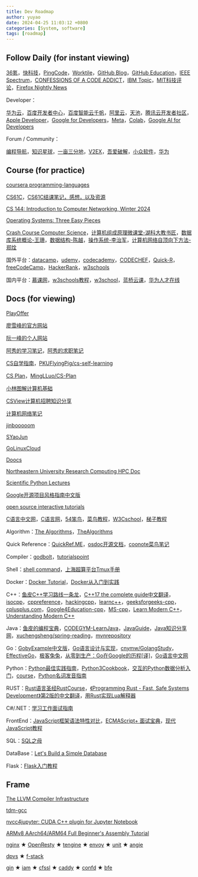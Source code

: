 ```yaml
---
title: Dev Roadmap
author: yuyao
date: 2024-04-25 11:03:12 +0800 
categories: [System, software]
tags: [roadmap]
---
```


## Follow Daily (for instant viewing)

[36氪](https://36kr.com/)，[快科技](https://www.mydrivers.com/)，[PingCode](https://docs.pingcode.com/ask)，[Worktile](https://worktile.com/kb/)，[GitHub Blog](https://github.blog/)，[GitHub Education](https://education.github.com/learner/learn)，[IEEE Spectrum](https://spectrum.ieee.org/)，[CONFESSIONS OF A CODE ADDICT](https://codeconfessions.substack.com/)，[IBM Topic](https://www.ibm.com/cn-zh/topics?topic=all&page=1)，[MIT科技评论](https://www.mittrchina.com/)，[Firefox Nightly News](https://blog.nightly.mozilla.org/)

Developer：

[华为云](https://bbs.huaweicloud.com/blogs)，[百度开发者中心](https://developer.baidu.com/)，[百度智能云千帆](https://cloud.baidu.com/qianfandev)，[阿里云](https://developer.aliyun.com/)，[天池](https://tianchi.aliyun.com/)，[腾讯云开发者社区](https://cloud.tencent.com/developer/)，[Apple Developer](https://developer.apple.com/)，[Google for Developers](https://developers.google.com/)，[Meta](https://llama.meta.com/community-stories/)，[Colab](https://medium.com/google-colab)，[Google AI for Developers](https://ai.google.dev/)

Forum / Community：

[编程导航](https://www.code-nav.cn/)，[知识星球](https://wx.zsxq.com/)，[一亩三分地](https://www.1point3acres.com/)，[V2EX](https://www.v2ex.com/)，[吾爱破解](https://www.52pojie.cn/)，[小众软件](https://meta.appinn.net/)，[华为](https://forum.huawei.com/enterprise/zh/index)

## Course (for practice) 

[coursera programming-languages](https://www.coursera.org/learn/programming-languages)

[CS61C](https://cs61c.org/su24/)，[CS61C结课笔记，感想，以及资源](https://www.bilibili.com/read/cv20896538/)

[CS 144: Introduction to Computer Networking, Winter 2024](https://cs144.github.io/)

[Operating Systems: Three Easy Pieces](https://pages.cs.wisc.edu/~remzi/OSTEP/)

[Crash Course Computer Science](https://www.bilibili.com/video/BV1EW411u7th/)，[计算机组成原理微课堂-湖科大教书匠](https://www.bilibili.com/video/BV1qG41197E4/)，[数据库系统概论-王珊](https://www.bilibili.com/video/BV1mM4y1K7Hm/)，[数据结构-陈越](https://www.bilibili.com/video/BV1qU4y1v7p2/)，[操作系统-李治军](https://www.bilibili.com/video/BV19r4y1b7Aw/)，[计算机网络自顶向下方法-郑烇](https://www.bilibili.com/video/BV1JV411t7ow/)

国外平台：[datacamp](https://www.datacamp.com/)，[udemy](https://www.udemy.com/)，[codecademy](https://www.codecademy.com/)，[CODECHEF](https://www.codechef.com/learn)，[Quick-R](https://www.statmethods.net/)，[freeCodeCamp](https://www.freecodecamp.org/)，[HackerRank](https://www.hackerrank.com/dashboard)，[w3schools](https://www.w3schools.com/)

国内平台：[慕课网](https://www.imooc.com/)，[w3schools教程](https://www.w3ccoo.com/)，[w3school](https://www.w3school.com.cn/)，[蓝桥云课](https://www.lanqiao.cn/)，[华为人才在线](https://e.huawei.com/cn/talent/portal/#/)

## Docs (for viewing)

[PlayOffer](https://www.playoffer.cn/)

[廖雪峰的官方网站](https://www.liaoxuefeng.com/)

[阮一峰的个人网站](https://ruanyifeng.com/)

[阿秀的学习笔记](https://interviewguide.cn/)，[阿秀的求职笔记](https://forthespada.github.io/#/)

[CS自学指南](https://csdiy.wiki/)，[PKUFlyingPig/cs-self-learning](https://github.com/PKUFlyingPig/cs-self-learning)

[CS Plan](https://cs-plan.com/)，[MingLLuo/CS-Plan](https://github.com/MingLLuo/CS-Plan)

[小林图解计算机基础](https://xiaolincoding.com/)

[CSView计算机招聘知识分享](https://www.csview.cn/)

[计算机网络笔记](https://cleversmall.com/posts/db0b4310/)

[jinbooooom](https://github.com/jinbooooom)

[SYaoJun](https://github.com/SYaoJun)

[GoLinuxCloud](https://www.golinuxcloud.com/)

[Doocs](https://github.com/doocs)

[Northeastern University Research Computing HPC Doc](https://rc-docs.northeastern.edu/en/latest/)

[Scientific Python Lectures](https://lectures.scientific-python.org/)

[Google开源项目风格指南中文版](https://zh-google-styleguide.readthedocs.io/en/latest/)

[open source interactive tutorials](https://github.com/ronreiter/interactive-tutorials)

[C语言中文网](https://c.biancheng.net/index.html)，[C语言网](https://www.dotcpp.com/)，[54笨鸟](https://www.54benniao.com/)，[菜鸟教程](https://www.runoob.com/)，[W3Cschool](https://www.w3cschool.cn/)，[梯子教程](https://www.tizi365.com/)

Algorithm：[The Algorithms](https://the-algorithms.com/)，[TheAlgorithms](https://github.com/TheAlgorithms)

Quick Reference：[QuickRef.ME](https://quickref.me/)，[osdoc开源文档](https://osdoc.net/)，[coonote菜鸟笔记](https://www.coonote.com/)

Compiler：[godbolt](https://godbolt.org/)，[tutorialspoint](https://www.tutorialspoint.com/codingground.htm)

Shell：[shell command](https://ss64.com/)，[上海超算平台Tmux手册](https://docs.hpc.sjtu.edu.cn/login/tmux.html)

Docker：[Docker Tutorial](https://www.docker.com/101-tutorial/)，[Docker从入门到实践](https://yeasy.gitbook.io/docker_practice)

C++：[鱼皮C++学习路线一条龙](https://mp.weixin.qq.com/s?__biz=MzI1NDczNTAwMA==&mid=2247546121&idx=1&sn=3bd30fd4a653a427361d1a2b68aa3877&chksm=e9c2d2fedeb55be8797c9705251e1ac2fdbe8b3716a93d97aba8ab821040869d42daf2b72d06&token=593920816&lang=zh_CN#rd)，[C++17 the complete guide中文翻译](https://github.com/MeouSker77/Cpp17)，[isocpp](https://isocpp.org/)，[cppreference](https://en.cppreference.com/w/)，[hackingcpp](https://hackingcpp.com/)，[learnc++](https://www.learncpp.com/)，[geeksforgeeks-cpp](https://www.geeksforgeeks.org/c-plus-plus/)，[cplusplus.com](https://cplusplus.com/doc/tutorial/)，[Google4Education-cpp](https://developers.google.com/edu/c++)，[MS-cpp](https://learn.microsoft.com/zh-cn/cpp/?view=msvc-170)，[Learn Modern C++](https://learnmoderncpp.com/)，[Understanding Modern C++](https://modern-cpp.readthedocs.io/zh-cn/latest/index.html)

Java：[鱼皮的编程宝典](https://www.codefather.cn/)，[CODEGYM-LearnJava](https://codegym.cc/)，[JavaGuide](https://javaguide.cn/)，[Java知识分享网](http://www.java1234.com/)，[xuchengsheng/spring-reading](https://github.com/xuchengsheng/spring-reading)，[mvnrepository](https://mvnrepository.com/)

Go：[GobyExample中文版](https://gobyexample-cn.github.io/)，[Go语言设计与实现](https://draveness.me/golang/)，[cnymw/GolangStudy](https://github.com/cnymw/GolangStudy)，[EffectiveGo](https://go.dev/doc/effective_go)，[极客兔兔](https://geektutu.com/)，[从零到生产：Go在Google的历程[译]](https://tonybai.com/)，[Go语言中文网](https://studygolang.com/)

Python：[Python最佳实践指南](https://pythonguidecn.readthedocs.io/)，[Python3Cookbook](https://python3-cookbook.readthedocs.io/zh-cn/latest/index.html)，[交互的Python数据分析入门](https://shixiangwang.github.io/pybook/)，[course](https://mathspp.com/)，[Python名词发音指南](https://greyli.com/pronounce-python/)

RUST：[Rust语言圣经RustCourse](https://course.rs/about-book.html)，[《Programming Rust - Fast, Safe Systems Development》第2版的中文翻译](https://github.com/MeouSker77/ProgrammingRust)，[用Rust实现Lua解释器](https://wubingzheng.github.io/build-lua-in-rust/zh/PREFACE.html)

C#/.NET：[学习工作面试指南](https://github.com/YSGStudyHards/DotNetGuide)

FrontEnd：[JavaScript框架语法特性对比](https://github.com/lainbo/component-party)，[ECMAScript+ 面试宝典](https://github.com/hylerrix/es-interview)，[现代JavaScript教程](https://zh.javascript.info/)

SQL：[SQL之母](http://sqlmother.yupi.icu/#/learn)

DataBase：[Let's Build a Simple Database](https://cstack.github.io/db_tutorial/)

Flask：[Flask入门教程](https://kmno4-zx.github.io/falsk-study/#/)

## Frame

[The LLVM Compiler Infrastructure](https://llvm.org/)

[tdm-gcc](https://jmeubank.github.io/tdm-gcc/)

[nvcc4jupyter: CUDA C++ plugin for Jupyter Notebook](https://github.com/andreinechaev/nvcc4jupyter)

[ARMv8 AArch64/ARM64 Full Beginner's Assembly Tutorial](https://mariokartwii.com/armv8/)

[nginx](https://nginx.org/) ★ [OpenResty](https://openresty.org) ★ [tengine](https://github.com/alibaba/tengine) ★ [envoy](https://github.com/envoyproxy/envoy) ★ [unit](https://github.com/nginx/unit) ★ [angie](https://github.com/webserver-llc/angie)

[dpvs](https://github.com/iqiyi/dpvs) ★ [f-stack](https://github.com/F-Stack/f-stack)

[gin](https://github.com/gin-gonic/gin) ★ [iam](https://github.com/marmotedu/iam) ★ [cfssl](https://github.com/cloudflare/cfssl) ★ [caddy](https://github.com/caddyserver/caddy) ★ [confd](https://github.com/kelseyhightower/confd) ★ [bfe](https://github.com/bfenetworks/bfe)
